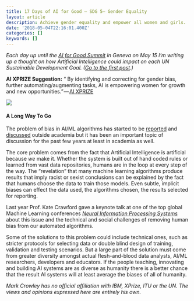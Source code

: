 ```yaml
---
title: 17 Days of AI for Good — SDG 5— Gender Equality
layout: article
description: Achieve gender equality and empower all women and girls.
date: '2018-05-04T22:16:01.400Z'
categories: []
keywords: []
---
```


_Each day up until the_ [_AI for Good Summit_](https://www.itu.int/en/ITU-T/AI/2018/Pages/default.aspx) _in Geneva on May 15 I’m writing up a thought on how Artificial Intelligence could impact on each UN Sustainable Development Goal. (_[_Go to the first post_](https://medium.com/computationallythinking/17-days-of-ai-for-good-4bed544f42f8)_.)_

**AI XPRIZE Suggestion:** “ By identifying and correcting for gender bias, further automat­ing/augmenting tasks, AI is empowering women for growth and new opportunities.” — [AI XPRIZE](https://ai.xprize.org/AI-For-Good/sustainable-development-goals)

![](/assets/1__SQ6q5u2Go6XR__SFp5vpt__w.png)

#### A Long Way To Go

The problem of bias in AI/ML algorithms has started to be [reported](https://hbr.org/2018/02/can-we-keep-our-biases-from-creeping-into-ai) and [discussed](https://www.ibm.com/blogs/research/2018/02/mitigating-bias-ai-models/) outside academia but it has been an important topic of discussion for the past few years at least in academia as well.

The core problem comes from the fact that Artificial Intelligence is artificial because _we_ make it. Whether the system is built out of hand coded rules or learned from vast data repositories, humans are in the loop at every step of the way. The “revelation” that many machine learning algorithms produce results that imply racist or sexist conclusions can be explained by the fact that humans choose the data to train those models. Even subtle, implicit biases can effect the data used, the algorithms chosen, the results selected for reporting.

Last year Prof. Kate Crawford gave a keynote talk at one of the top global Machine Learning conferences [_Neural Information Processing Systems_](https://nips.cc/Conferences/2017/Schedule?showSpeaker=32715-8742) about this issue and the technical and social challenges of removing human bias from our automated algorithms.

Some of the solutions to this problem could include technical ones, such as stricter protocols for selecting data or double blind design of training, validation and testing scenarios. But a large part of the solution must come from greater diversity amongst actual flesh-and-blood data analysts, AI/ML researchers, developers and educators. If the people teaching, innovating and building AI systems are as diverse as humanity there is a better chance that the result AI systems will at least average the biases of all of humanity.

_Mark Crowley has no official affiliation with IBM, XPrize, ITU or the UN. The views and opinions expressed here are entirely his own._

